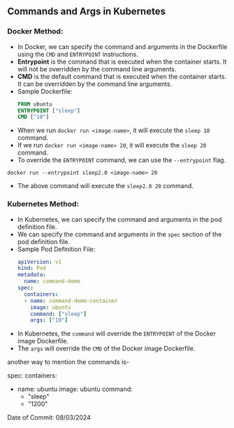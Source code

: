 ## Commands and Args in Kubernetes

### Docker Method:

- In Docker, we can specify the command and arguments in the Dockerfile using the `CMD` and `ENTRYPOINT` instructions.
- **Entrypoint** is the command that is executed when the container starts. It will not be overridden by the command line arguments.
- **CMD** is the default command that is executed when the container starts. It can be overridden by the command line arguments.
- Sample Dockerfile:
  ```Dockerfile
  FROM ubuntu
  ENTRYPOINT ["sleep"]
  CMD ["10"]
  ```
- When we run `docker run <image-name>`, it will execute the `sleep 10` command.
- If we run `docker run <image-name> 20`, it will execute the `sleep 20` command.
- To override the `ENTRYPOINT` command, we can use the `--entrypoint` flag.
```
docker run --entrypoint sleep2.0 <image-name> 20
```
- The above command will execute the `sleep2.0 20` command.

### Kubernetes Method:

- In Kubernetes, we can specify the command and arguments in the pod definition file.
- We can specify the command and arguments in the `spec` section of the pod definition file.
- Sample Pod Definition File:
  ```yaml
  apiVersion: v1
  kind: Pod
  metadata:
    name: command-demo
  spec:
    containers:
    - name: command-demo-container
      image: ubuntu
      command: ["sleep"]
      args: ["10"]
  ```
- In Kubernetes, the `command` will override the `ENTRYPOINT` of the Docker image Dockerfile.
- The `args` will override the `CMD` of the Docker image Dockerfile.

another way to mention the commands is-

spec:
  containers:
  - name: ubuntu
    image: ubuntu
    command:
      - "sleep"
      - "1200"



Date of Commit: 08/03/2024
